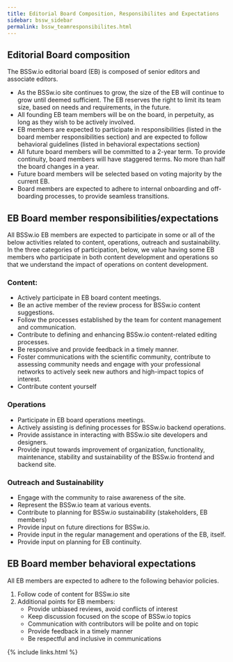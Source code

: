 ```yaml
---
title: Editorial Board Composition, Responsibilites and Expectations
sidebar: bssw_sidebar
permalink: bssw_teamresponsibilites.html
---
```


## Editorial Board composition
The BSSw.io editorial board (EB) is composed of senior editors and associate editors. 
* As the BSSw.io site continues to grow, the size of the EB will continue to grow until deemed sufficient. The EB reserves the right to limit its team size, based on needs and requirements, in the future. 
* All founding EB team members will be on the board, in perpetuity, as long as they wish to be actively involved. 
* EB members are expected to participate in responsibilities (listed in the board member responsibilities section) and are expected to follow behavioral guidelines (listed in behavioral expectations section)
* All future board members will be committed to a 2-year term. To provide continuity, board members will have staggered terms. No more than half the board changes in a year.
* Future board members will be selected based on voting majority by the current EB.
* Board members are expected to adhere to internal onboarding and off-boarding processes, to provide seamless transitions.

## EB Board member responsibilities/expectations
All BSSw.io EB members are expected to participate in some or all of the below activities related to content, operations, outreach and sustainability. In the three categories of participation, below, we value having some EB members who participate in both content development and operations so that we understand the impact of operations on content development.

### Content:
* Actively participate in EB board content meetings.
* Be an active member of the review process for BSSw.io content suggestions.
* Follow the processes established by the team for content management and communication.
* Contribute to defining and enhancing BSSw.io content-related editing processes.
* Be responsive and provide feedback in a timely manner.
* Foster communications with the scientific community, contribute to assessing community needs and engage with your professional networks to actively seek new authors and high-impact topics of interest. 
* Contribute content yourself

### Operations
* Participate in EB board operations meetings.
* Actively assisting is defining processes for BSSw.io backend operations.
* Provide assistance in interacting with BSSw.io site developers and designers.
* Provide input towards improvement of organization, functionality, maintenance, stability and sustainability of the BSSw.io frontend and backend site. 

### Outreach and Sustainability
* Engage with the community to raise awareness of the site.
* Represent the BSSw.io team at various events.
* Contribute to planning for BSSw.io sustainability (stakeholders, EB members)
* Provide input on future directions for BSSw.io.
* Provide input in the regular management and operations of the EB, itself.
* Provide input on planning for EB continuity.

## EB Board member behavioral expectations
All EB members are expected to adhere to the following behavior policies.  
1. Follow code of content for BSSw.io site
1. Additional points for EB members:
   * Provide unbiased reviews, avoid conflicts of interest
   * Keep discussion focused on the scope of BSSw.io topics
   * Communication with contributors will be polite and on topic
   * Provide feedback in a timely manner
   * Be respectful and inclusive in communications 


{% include links.html %}
